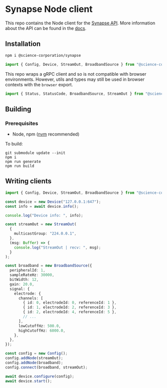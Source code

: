 # Synapse Node client

This repo contains the Node client for the [Synapse API](https://science.xyz/technologies/synapse). More information about the API can be found in the [docs](https://science.xyz/docs/d/synapse/index).

## Installation

```sh
npm i @science-corporation/synapse
```

```typescript
import { Config, Device, StreamOut, BroadbandSource } from "@science-corporation/synapse";
```

This repo wraps a gRPC client and so is not compatible with browser environments. However, utils and types may still be used in browser contexts with the `browser` export.

```typescript
import { Status, StatusCode, BroadbandSource, StreamOut } from "@science-corporation/synapse/browser";
```

## Building

### Prerequisites

- Node, npm ([nvm](https://github.com/nvm-sh/nvm) recommended)

To build:

    git submodule update --init
    npm i
    npm run generate
    npm run build

## Writing clients

```typescript
import { Config, Device, StreamOut, BroadbandSource } from "@science-corporation/synapse";

const device = new Device("127.0.0.1:647");
const info = await device.info();

console.log("Device info: ", info);

const streamOut = new StreamOut(
  {
    multicastGroup: "224.0.0.1",
  },
  (msg: Buffer) => {
    console.log("StreamOut | recv: ", msg);
  }
);

const broadband = new BroadbandSource({
  peripheralId: 1,
  sampleRateHz: 30000,
  bitWidth: 12,
  gain: 20.0,
  signal: {
    electrode: {
      channels: [
        { id: 0, electrodeId: 0, referenceId: 1 },
        { id: 1, electrodeId: 2, referenceId: 3 },
        { id: 2, electrodeId: 4, referenceId: 5 },
        // ...
      ],
      lowCutoffHz: 500.0,
      highCutoffHz: 6000.0,
    },
  },
});

const config = new Config();
config.addNode(streamOut);
config.addNode(broadband);
config.connect(broadband, streamOut);

await device.configure(config);
await device.start();
```
